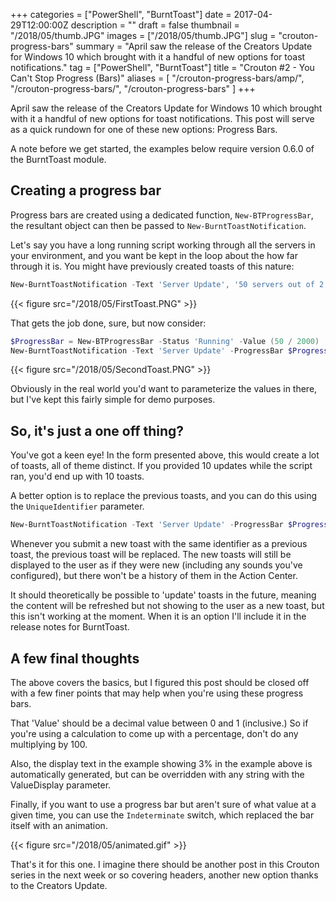 +++
categories = ["PowerShell", "BurntToast"]
date = 2017-04-29T12:00:00Z
description = ""
draft = false
thumbnail = "/2018/05/thumb.JPG"
images = ["/2018/05/thumb.JPG"]
slug = "crouton-progress-bars"
summary = "April saw the release of the Creators Update for Windows 10 which brought with it a handful of new options for toast notifications."
tag = ["PowerShell", "BurntToast"]
title = "Crouton #2 - You Can't Stop Progress (Bars)"
aliases = [
    "/crouton-progress-bars/amp/",
    "/crouton-progress-bars/",
    "/crouton-progress-bars"
]
+++


April saw the release of the Creators Update for Windows 10 which brought with it a handful of new options for toast notifications. This post will serve as a quick rundown for one of these new options: Progress Bars.

A note before we get started, the examples below require version 0.6.0 of the BurntToast module.

## **Creating a progress bar**

Progress bars are created using a dedicated function, `New-BTProgressBar`, the resultant object can then be passed to `New-BurntToastNotification`.

Let's say you have a long running script working through all the servers in your environment, and you want be kept in the loop about the how far through it is. You might have previously created toasts of this nature:

```powershell
New-BurntToastNotification -Text 'Server Update', '50 servers out of 2,000 completed'

```

{{< figure src="/2018/05/FirstToast.PNG" >}}

That gets the job done, sure, but now consider:

```powershell
$ProgressBar = New-BTProgressBar -Status 'Running' -Value (50 / 2000)
New-BurntToastNotification -Text 'Server Update' -ProgressBar $ProgressBar

```

{{< figure src="/2018/05/SecondToast.PNG" >}}

Obviously in the real world you'd want to parameterize the values in there, but I've kept this fairly simple for demo purposes.

## **So, it's just a one off thing?**

You've got a keen eye! In the form presented above, this would create a lot of toasts, all of theme distinct. If you provided 10 updates while the script ran, you'd end up with 10 toasts.

A better option is to replace the previous toasts, and you can do this using the `UniqueIdentifier` parameter.

```powershell
New-BurntToastNotification -Text 'Server Update' -ProgressBar $ProgressBar -UniqueIdentifier 'Toast001'

```

Whenever you submit a new toast with the same identifier as a previous toast, the previous toast will be replaced. The new toasts will still be displayed to the user as if they were new (including any sounds you've configured), but there won't be a history of them in the Action Center.

It should theoretically be possible to 'update' toasts in the future, meaning the content will be refreshed but not showing to the user as a new toast, but this isn't working at the moment. When it is an option I'll include it in the release notes for BurntToast.

## **A few final thoughts**

The above covers the basics, but I figured this post should be closed off with a few finer points that may help when you're using these progress bars.

That 'Value' should be a decimal value between 0 and 1 (inclusive.) So if you're using a calculation to come up with a percentage, don't do any multiplying by 100.

Also, the display text in the example showing 3% in the example above is automatically generated, but can be overridden with any string with the ValueDisplay parameter.

Finally, if you want to use a progress bar but aren't sure of what value at a given time, you can use the `Indeterminate` switch, which replaced the bar itself with an animation.

{{< figure src="/2018/05/animated.gif" >}}

That's it for this one. I imagine there should be another post in this Crouton series in the next week or so covering headers, another new option thanks to the Creators Update.

